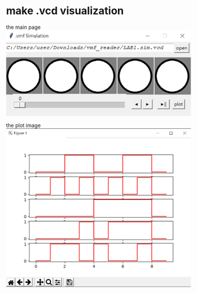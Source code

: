 # make .vcd visualization

the main page
![alt text](picture/img_main.png)

the plot image
![alt text](picture/img_plot.png)

